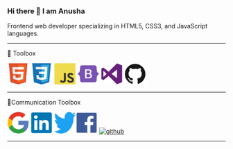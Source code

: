 ### Hi there 👋 I am Anusha 

Frontend web developer specializing in HTML5, CSS3, and JavaScript languages.

-----

🧰 Toolbox

<img src="https://github.com/devicons/devicon/blob/master/icons/html5/html5-original.svg" alt="html5" height="50" width="50"/>        <img src="https://github.com/devicons/devicon/blob/master/icons/css3/css3-original.svg" alt="css3" height="50" width="50"/>     <img src="https://github.com/devicons/devicon/blob/master/icons/javascript/javascript-original.svg" alt="javascript" height="50" width="50"/>  <img src="https://github.com/devicons/devicon/blob/master/icons/bootstrap/bootstrap-plain.svg" alt="bootstrap" height="50" width="50"/>    <img src="https://github.com/devicons/devicon/blob/master/icons/visualstudio/visualstudio-plain.svg" alt="visualstudio" height="50" width="50"/>     <img src="https://github.com/devicons/devicon/blob/master/icons/github/github-original.svg" alt="github" height="50" width="50"/>

------

💬Communication Toolbox

<img src="https://github.com/devicons/devicon/blob/master/icons/google/google-original.svg" alt="google" height="50" width="50"/> <a href="https://www.linkedin.com/feed/"><img src="https://github.com/devicons/devicon/blob/master/icons/linkedin/linkedin-original.svg" alt="linkedIn" height="50" width="50"/></a>     <img src="https://github.com/devicons/devicon/blob/master/icons/twitter/twitter-original.svg" alt="twitter" height="50" width="50"/><a href="https://www.facebook.com/anusha.hiremath89/"><img src="https://github.com/devicons/devicon/blob/master/icons/facebook/facebook-original.svg" alt="facebook" height="50" width="50"/></a>      <a href="https://www.instagram.com/anusha_hiremath/"><img src="https://camo.githubusercontent.com/c9dacf0f25a1489fdbc6c0d2b41cda58b77fa210a13a886d6f99e027adfbd358/68747470733a2f2f6564656e742e6769746875622e696f2f537570657254696e7949636f6e732f696d616765732f7376672f696e7374616772616d2e737667" alt="github" height="50" width="50"/></a>

-----




